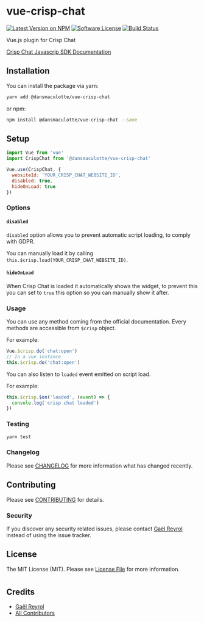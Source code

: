 # vue-crisp-chat

[![Latest Version on NPM](https://img.shields.io/npm/v/@dansmaculotte/vue-crisp-chat.svg?style=flat-square)](https://www.npmjs.com/package/@dansmaculotte/vue-crisp-chat)
[![Software License](https://img.shields.io/badge/license-MIT-brightgreen.svg?style=flat-square)](LICENSE.md)
[![Build Status](https://img.shields.io/travis/dansmaculotte/vue-crisp-chat/main.svg?style=flat-square)](https://travis-ci.org/dansmaculotte/vue-crisp-chat)

Vue.js plugin for Crisp Chat

[Crisp Chat Javascrip SDK Documentation](https://help.crisp.chat/en/article/how-to-use-dollarcrisp-javascript-sdk-10ud15y/)

## Installation

You can install the package via yarn:

```bash
yarn add @dansmaculotte/vue-crisp-chat
```

or npm:

```bash
npm install @dansmaculotte/vue-crisp-chat --save
```

## Setup

```js
import Vue from 'vue'
import CrispChat from '@dansmaculotte/vue-crisp-chat'

Vue.use(CrispChat, {
  websiteId: 'YOUR_CRISP_CHAT_WEBSITE_ID',
  disabled: true,
  hideOnLoad: true
})
```

### Options

#### `disabled`

`disabled` option allows you to prevent automatic script loading, to comply with GDPR.

You can manually load it by calling `this.$crisp.load(YOUR_CRISP_CHAT_WEBSITE_ID)`.

#### `hideOnLoad`

When Crisp Chat is loaded it automatically shows the widget, to prevent this you can set to `true` this option so you can manually show it after.

### Usage

You can use any method coming from the official documentation.
Every methods are accessible from `$crisp` object.

For example:
```js
Vue.$crisp.do('chat:open')
// In a vue instance
this.$crisp.do('chat:open')
```

You can also listen to `loaded` event emitted on script load.

For example:
```js
this.$crisp.$on('loaded', (event) => {
  console.log('crisp chat loaded')
})
```

### Testing

```bash
yarn test
```

### Changelog

Please see [CHANGELOG](CHANGELOG.md) for more information what has changed recently.

## Contributing

Please see [CONTRIBUTING](CONTRIBUTING.md) for details.

### Security

If you discover any security related issues, please contact [Gaël Reyrol](https://github.com/gaelreyrol) instead of using the issue tracker.

## License

The MIT License (MIT). Please see [License File](LICENSE.md) for more information.

#
## Credits

- [Gaël Reyrol](https://github.com/gaelreyrol)
- [All Contributors](../../contributors)
